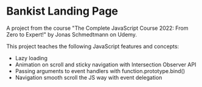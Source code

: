 # Bankist Landing Page

A project from the course "The Complete JavaScript Course 2022: From Zero to Expert!" by Jonas Schmedtmann on Udemy.

This project teaches the following JavaScript features and concepts:
- Lazy loading
- Animation on scroll and sticky navigation with Intersection Observer API
- Passing arguments to event handlers with function.prototype.bind()
- Navigation smooth scroll the JS way with event delegation
